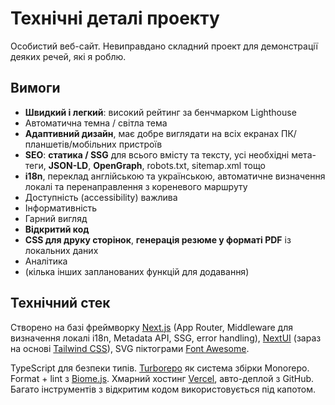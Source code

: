 # Технічні деталі проекту

Особистий веб-сайт. Невиправдано складний проект для демонстрації деяких речей, які я роблю.

## Вимоги

- **Швидкий і легкий**: високий рейтинг за бенчмарком Lighthouse
- Автоматична темна / світла тема
- **Адаптивний дизайн**, має добре виглядати на всіх екранах ПК/планшетів/мобільних пристроїв
- **SEO**: **статика / SSG** для всього вмісту та тексту, усі необхідні мета-теги, **JSON-LD**, **OpenGraph**, robots.txt, sitemap.xml тощо
- **i18n**, переклад англійською та українською, автоматичне визначення локалі та перенаправлення з кореневого маршруту
- Доступність (accessibility) важлива
- Інформативність
- Гарний вигляд
- **Відкритий код**
- **CSS для друку сторінок**, **генерація резюме у форматі PDF** із локальних даних
- Аналітика
- (кілька інших запланованих функцій для додавання)

## Технічний стек

Створено на базі фреймворку [Next.js](https://nextjs.org/) (App Router, Middleware для визначення локалі i18n, Metadata API, SSG, error handling), [NextUI](https://nextui.org/) (зараз на основі [Tailwind CSS](https://tailwindcss.com/)), SVG піктограми [Font Awesome](https://fontawesome.com/).

TypeScript для безпеки типів.
[Turborepo](https://turbo.build/repo) як система збірки Monorepo. Format + lint з [Biome.js](https://biomejs.dev).
Хмарний хостинг [Vercel](https://vercel.com/), авто-деплой з GitHub.
Багато інструментів з відкритим кодом використовується під капотом.
